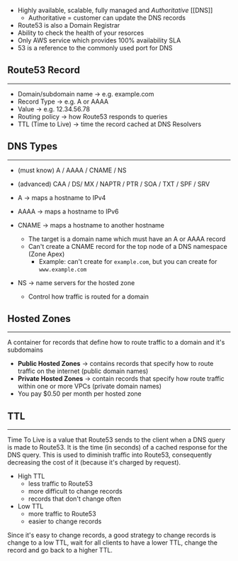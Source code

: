 - Highly available, scalable, fully managed and _Authoritative_ [[DNS]]
	- Authoritative = customer can update the DNS records
- Route53 is also a Domain Registrar
- Ability to check the health of your resorces
- Only AWS service which provides 100% availability SLA
- 53 is a reference to the commonly used port for DNS 
## Route53 Record
---
- Domain/subdomain name -> e.g. example.com
- Record Type -> e.g. A or AAAA
- Value -> e.g. 12.34.56.78
- Routing policy -> how Route53 responds to queries
- TTL (Time to Live) -> time the record cached at DNS Resolvers

## DNS Types
---
- (must know) A / AAAA / CNAME / NS
- (advanced) CAA / DS/ MX / NAPTR / PTR / SOA / TXT / SPF / SRV

- A -> maps a hostname to IPv4
- AAAA -> maps a hostname to IPv6
- CNAME -> maps a hostname to another hostname
	- The target is a domain name which must have an A or AAAA record
	- Can't create a CNAME record for the top node of a DNS namespace (Zone Apex)
		- Example: can't create for `example.com`, but you can create for `www.example.com`
- NS -> name servers for the hosted zone
	- Control how traffic is routed for a domain

## Hosted Zones
---
A container for records that define how to route traffic to a domain and it's subdomains

- __Public Hosted Zones__ -> contains records that specify how to route traffic on the internet (public domain names)
- __Private Hosted Zones__ -> contain records that specify how route traffic within one or more VPCs (private domain names)
- You pay $0.50 per month per hosted zone

## TTL
---
Time To Live is a value that Route53 sends to the client when a DNS query is made to Route53. It is the time (in seconds) of a cached response for the DNS query. 
This is used to diminish traffic into Route53, consequently decreasing the cost of it (because it's charged by request).

- High TTL
	- less traffic to Route53
	- more difficult to change records
	- records that don't change often
- Low TTL
	- more traffic to Route53
	- easier to change records

Since it's easy to change records, a good strategy to change records is change to a low TTL, wait for all clients to have a lower TTL, change the record and go back to a higher TTL.